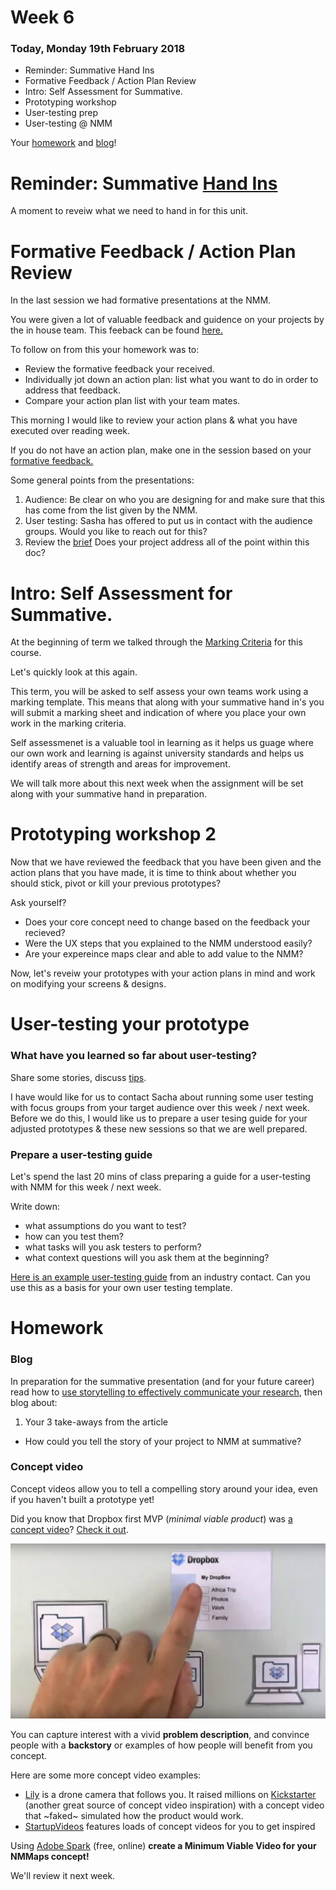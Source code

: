 # Week 6

### Today, Monday 19th February 2018

* Reminder: Summative Hand Ins
* Formative Feedback / Action Plan Review
* Intro: Self Assessment for Summative. 
* Prototyping workshop 
* User-testing prep
* User-testing @ NMM 

Your [homework](#homework) and [blog](#blog)!

# Reminder: Summative [Hand Ins](https://github.com/RavensbourneWebMedia/UX-design/tree/2018#summertive-assessment-monday-march-5th--national-maritime-museum)

A moment to reveiw what we need to hand in for this unit. 

# Formative Feedback / Action Plan Review

In the last session we had formative presentations at the NMM. 

You were given a lot of valuable feedback and guidence on your projects by the in house team. This feeback can be found [here.](https://docs.google.com/document/d/1P_HZKHCFokdJ-BiGzdCjj6rkq-A4c8EpyxdXWY3ggcQ/edit) 

To follow on from this your homework was to: 

* Review the formative feedback your received.
* Individually jot down an action plan: list what you want to do in order to address that feedback. 
* Compare your action plan list with your team mates.

This morning I would like to review your action plans & what you have executed over reading week. 

If you do not have an action plan, make one in the session based on your [formative feedback.](https://docs.google.com/document/d/1P_HZKHCFokdJ-BiGzdCjj6rkq-A4c8EpyxdXWY3ggcQ/edit) 

Some general points from the presentations: 

1. Audience: Be clear on who you are designing for and make sure that this has come from the list given by the NMM. 
2. User testing: Sasha has offered to put us in contact with the audience groups. Would you like to reach out for this? 
3. Review the [brief](https://github.com/RavensbourneWebMedia/UX-design/tree/2018/projects/nmm_hidden_histories) Does your project address all of the point within this doc? 

# Intro: Self Assessment for Summative. 

At the beginning of term we talked through the [Marking Criteria](https://drive.google.com/file/d/1ue54a2OzIkeuDY0wKjW--96jjuNYNXcp/view?usp=sharing) for this course. 

Let's quickly look at this again. 

This term, you will be asked to self assess your own teams work using a marking template. This means that along with your summative hand in's you will submit a marking sheet and indication of where you place your own work in the marking criteria. 

Self assessmenet is a valuable tool in learning as it helps us guage where our own work and learning is against university standards and helps us identify areas of strength and areas for improvement. 

We will talk more about this next week when the assignment will be set along with  your summative hand in preparation. 

# Prototyping workshop 2 

Now that we have reviewed the feedback that you have been given and the action plans that you have made, it is time to think about whether you should stick, pivot or kill your previous prototypes? 

Ask yourself? 

* Does your core concept need to change based on the feedback your recieved? 
* Were the UX steps that you explained to the NMM understood easily? 
* Are your expereince maps clear and able to add value to the NMM? 

Now, let's reveiw your prototypes with your action plans in mind and work on modifying your screens & designs. 

# User-testing your prototype

### What have you learned so far about user-testing? 

Share some stories, discuss [tips](https://docs.google.com/document/d/1O0f50mVLfud9Y3fYCpPdtmcZ3scuJvaBq6nHGVjJrgs/edit#heading=h.mkklaycrp9q9).

I have would like for us to contact Sacha about running some user testing with focus groups from your target audience over this week / next week. Before we do this, I would like us to prepare a user tesing guide for your adjusted prototypes & these new sessions so that we are well prepared. 

### Prepare a user-testing guide

Let's spend the last 20 mins of class preparing a guide for a user-testing with NMM for this week / next week.

Write down:

* what assumptions do you want to test?
* how can you test them?
* what tasks will you ask testers to perform?
* what context questions will you ask them at the beginning?

[Here is an example user-testing guide](https://docs.google.com/document/d/1BFktaf9BfkCLFq1ONkfNRJ4tIUZNB6BvOTxzZkVeAso/edit?usp=sharing) from an industry contact. Can you use this as a basis for your own user testing template. 


# Homework

### Blog

In preparation for the summative presentation (and for your future career) read how to [use storytelling to effectively communicate your research](https://blog.intercom.com/get-the-most-out-of-your-research-storytelling/), then blog about:

1. Your 3 take-aways from the article 
* How could you tell the story of your project to NMM at summative? 

### Concept video

Concept videos allow you to tell a compelling story around your idea, even if you haven't built a prototype yet!

Did you know that Dropbox first MVP (*minimal viable product*) was [a concept video](https://techcrunch.com/2011/10/19/dropbox-minimal-viable-product/)? [Check it out](https://www.youtube.com/watch?v=w4eTR7tci6A).

[![](assets/dropbox.png)](https://www.youtube.com/watch?v=w4eTR7tci6A)

You can capture interest with a vivid **problem description**, and convince people with a **backstory** or examples of how people will benefit from you concept.

Here are some more concept video examples:

* [Lily](https://www.lily.camera/) is a drone camera that follows you. It raised millions on [Kickstarter](https://www.kickstarter.com/) (another great source of concept video inspiration) with a concept video that ~faked~ simulated how the product would work. 
* [StartupVideos](http://startup-videos.com/) features loads of concept videos for you to get inspired

Using [Adobe Spark](https://spark.adobe.com) (free, online) **create a Minimum Viable Video for your NMMaps concept!**

We'll review it next week.



